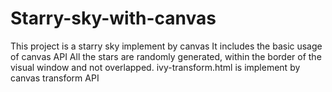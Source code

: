 # Starry-sky-with-canvas
This project is a starry sky implement by canvas
It includes the basic usage of canvas API
All the stars are randomly generated, within the border of the visual window and not overlapped.
ivy-transform.html is implement by canvas transform API